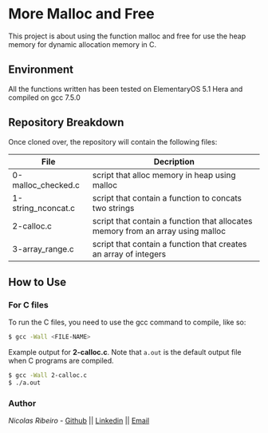 # More Malloc and Free
This project is about using the function malloc and free for use the heap memory for dynamic allocation memory in C.

## Environment
All the functions written has been tested on ElementaryOS 5.1 Hera and compiled on gcc 7.5.0

## Repository Breakdown
Once cloned over, the repository will contain the following files:

|   **File**    |  **Decription**                       |
|---------------|---------------------------------------|
| 0-malloc_checked.c | script that alloc memory in heap using malloc |
| 1-string_nconcat.c | script that contain a function to concats two strings |
| 2-calloc.c     | script that contain a function that allocates memory from an array using malloc |
| 3-array_range.c | script that contain a function that creates an array of integers|

## How to Use
### For C files
To run the C files, you need to use the gcc command to compile, like so:
```bash
$ gcc -Wall <FILE-NAME>
```
Example output for **2-calloc.c**. Note that `a.out` is the default output file when C programs are compiled.
```bash
$ gcc -Wall 2-calloc.c
$ ./a.out
```

### Author
*Nicolas Ribeiro* - [Github](https://github.com/nikolasribeiro) || [Linkedin](https://www.linkedin.com/in/nicolas-sebastian-ribeiro/) || [Email](nikolas.sebastian.ribeiro@gmail.com)
